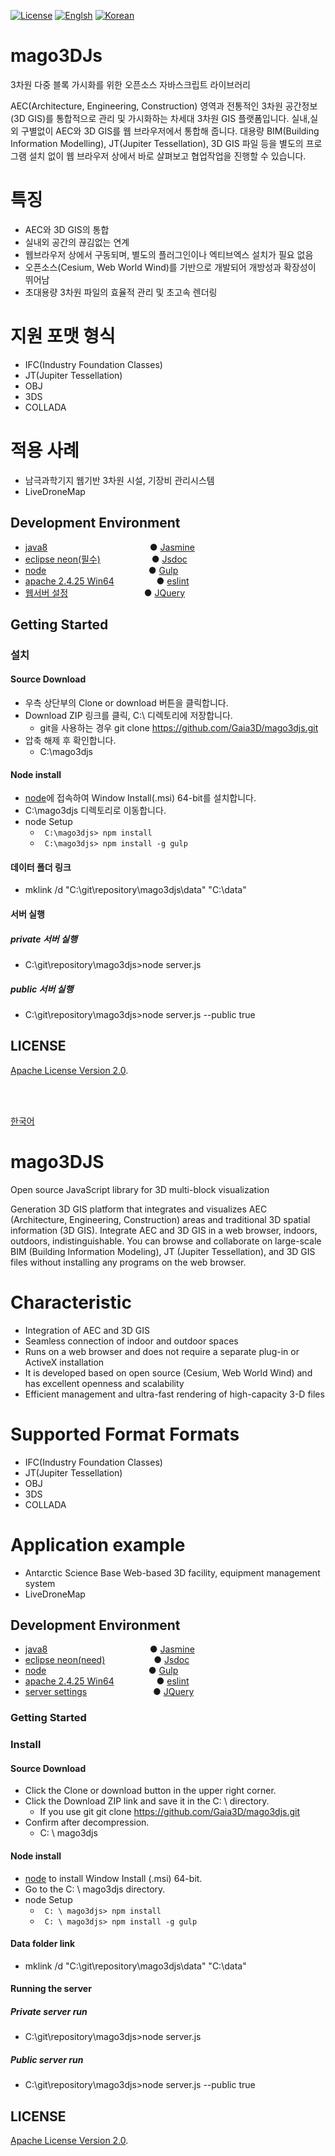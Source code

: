 [![License](https://img.shields.io/badge/License-Apache%202.0-blue.svg)](http://www.apache.org/licenses/LICENSE-2.0.html)
[![Englsh](https://img.shields.io/badge/language-English-orange.svg)](#english)
[![Korean](https://img.shields.io/badge/language-Korean-blue.svg)](#korean)

<a name="korean"></a>

# mago3DJs
3차원 다중 블록 가시화를 위한 오픈소스 자바스크립트 라이브러리

AEC(Architecture, Engineering, Construction) 영역과 전통적인 3차원 공간정보(3D GIS)를 통합적으로 관리 및 가시화하는 차세대 3차원 GIS 플랫폼입니다. 실내,실 외 구별없이 AEC와 3D GIS를 웹 브라우저에서 통합해 줍니다. 대용량 BIM(Building Information Modelling), JT(Jupiter Tessellation), 3D GIS 파일 등을 별도의 프로그램 설치 없이 웹 브라우저 상에서 바로 살펴보고 협업작업을 진행할 수 있습니다.

# 특징
- AEC와 3D GIS의 통합
- 실내외 공간의 끊김없는 연계
- 웹브라우저 상에서 구동되며, 별도의 플러그인이나 엑티브엑스 설치가 필요 없음
- 오픈소스(Cesium, Web World Wind)를 기반으로 개발되어 개방성과 확장성이 뛰어남
- 초대용량 3차원 파일의 효율적 관리 및 초고속 렌더링

# 지원 포맷 형식

- IFC(Industry Foundation Classes)
- JT(Jupiter Tessellation)
- OBJ
- 3DS
- COLLADA

# 적용 사례
- 남극과학기지 웹기반 3차원 시설, 기장비 관리시스템
- LiveDroneMap

## Development Environment ##
 - [java8](http://www.oracle.com/technetwork/java/javase/downloads/index.html ) &emsp;&emsp;&emsp;&emsp;&emsp;&emsp;&emsp;&emsp;&emsp;&emsp;&nbsp;&nbsp;&nbsp;&nbsp; ● [Jasmine](https://github.com/Gaia3D/mago3djs/wiki/Test)
 - [eclipse neon(필수)](https://www.eclipse.org/downloads/eclipse-packages/)
 &emsp;&emsp;&emsp;&emsp;&emsp;&nbsp; ● [Jsdoc](https://github.com/Gaia3D/mago3djs/wiki/Documentation)
 - [node](https://nodejs.org/ko/download/) &emsp;&emsp;&emsp;&emsp;&emsp;&emsp;&emsp;&emsp;&emsp;&emsp;&nbsp;&nbsp;&nbsp;&nbsp; ● [Gulp](https://github.com/Gaia3D/mago3djs/wiki/Build)
 - [apache 2.4.25 Win64](https://www.apachelounge.com/download/)&emsp;&emsp;&emsp;&emsp;&nbsp;&nbsp; ● [eslint](https://github.com/Gaia3D/mago3djs/wiki/%EC%A0%95%EC%A0%81%EA%B2%80%EC%82%AC)
 - [웹서버 설정](https://github.com/Gaia3D/mago3djs/wiki/%EC%9B%B9%EC%84%9C%EB%B2%84-%EC%84%A4%EC%A0%95) &emsp;&emsp;&emsp;&emsp;&emsp;&emsp;&emsp;&nbsp;&nbsp;&nbsp;&nbsp; ● [JQuery](https://github.com/Gaia3D/mago3djs/wiki/Third-Party)

## Getting Started ###

### 설치
#### Source Download ####
- 우측 상단부의 Clone or download 버튼을 클릭합니다.
- Download ZIP 링크를 클릭, C:\ 디렉토리에 저장합니다.
  - git을 사용하는 경우 git clone https://github.com/Gaia3D/mago3djs.git
- 압축 해제 후 확인합니다.
  - C:\mago3djs

#### Node install ####
- [node](https://nodejs.org/ko/download/)에 접속하여 Window Install(.msi) 64-bit를 설치합니다.
- C:\mago3djs 디렉토리로 이동합니다.
- node Setup
  - <code> C:\mago3djs> npm install</code>
  - <code> C:\mago3djs> npm install -g gulp </code>

#### 데이터 폴더 링크 ####
  - mklink /d "C:\git\repository\mago3djs\data" "C:\data"

####  서버 실행
##### private 서버 실행
- C:\git\repository\mago3djs>node server.js

##### public 서버 실행
- C:\git\repository\mago3djs>node server.js --public true



## LICENSE ##
[Apache License Version 2.0](http://www.apache.org/licenses/LICENSE-2.0.html).



<br><br>


[한국어](#korean)
# <a name="english"></a>mago3DJS
Open source JavaScript library for 3D multi-block visualization

Generation 3D GIS platform that integrates and visualizes AEC (Architecture, Engineering, Construction) areas and traditional 3D spatial information (3D GIS). Integrate AEC and 3D GIS in a web browser, indoors, outdoors, indistinguishable. You can browse and collaborate on large-scale BIM (Building Information Modeling), JT (Jupiter Tessellation), and 3D GIS files without installing any programs on the web browser.

# Characteristic
- Integration of AEC and 3D GIS
- Seamless connection of indoor and outdoor spaces
- Runs on a web browser and does not require a separate plug-in or ActiveX installation
- It is developed based on open source (Cesium, Web World Wind) and has excellent openness and scalability
- Efficient management and ultra-fast rendering of high-capacity 3-D files

# Supported Format Formats

- IFC(Industry Foundation Classes)
- JT(Jupiter Tessellation)
- OBJ
- 3DS
- COLLADA

# Application example
- Antarctic Science Base Web-based 3D facility, equipment management system
- LiveDroneMap

## Development Environment ##
 - [java8](http://www.oracle.com/technetwork/java/javase/downloads/index.html ) &emsp;&emsp;&emsp;&emsp;&emsp;&emsp;&emsp;&emsp;&emsp;&emsp;&nbsp;&nbsp;&nbsp;&nbsp; ● [Jasmine](https://github.com/Gaia3D/mago3djs/wiki/Test)
 - [eclipse neon(need)](https://www.eclipse.org/downloads/eclipse-packages/)
 &emsp;&emsp;&emsp;&emsp;&emsp; ● [Jsdoc](https://github.com/Gaia3D/mago3djs/wiki/Documentation)
 - [node](https://nodejs.org/ko/download/) &emsp;&emsp;&emsp;&emsp;&emsp;&emsp;&emsp;&emsp;&emsp;&emsp;&nbsp;&nbsp;&nbsp;&nbsp; ● [Gulp](https://github.com/Gaia3D/mago3djs/wiki/Build)
 - [apache 2.4.25 Win64](https://www.apachelounge.com/download/)&emsp;&emsp;&emsp;&emsp;&nbsp;&nbsp; ● [eslint](https://github.com/Gaia3D/mago3djs/wiki/%EC%A0%95%EC%A0%81%EA%B2%80%EC%82%AC)
 - [server settings](https://github.com/Gaia3D/mago3djs/wiki/%EC%9B%B9%EC%84%9C%EB%B2%84-%EC%84%A4%EC%A0%95) &emsp;&emsp;&emsp;&emsp;&emsp;&emsp;&emsp; ● [JQuery](https://github.com/Gaia3D/mago3djs/wiki/Third-Party)

### Getting Started ###

### Install
#### Source Download ####
- Click the Clone or download button in the upper right corner.
- Click the Download ZIP link and save it in the C: \ directory.
  - If you use git git clone https://github.com/Gaia3D/mago3djs.git
- Confirm after decompression.
  - C: \ mago3djs

#### Node install ####
- [node](https://nodejs.org/en/download/) to install Window Install (.msi) 64-bit.
- Go to the C: \ mago3djs directory.
- node Setup
  - <code> C: \ mago3djs> npm install </code>
  - <code> C: \ mago3djs> npm install -g gulp</code>

#### Data folder link ####
  - mklink /d "C:\git\repository\mago3djs\data" "C:\data"

#### Running the server
##### Private server run
- C:\git\repository\mago3djs>node server.js

##### Public server run
- C:\git\repository\mago3djs>node server.js --public true





## LICENSE ##
[Apache License Version 2.0](http://www.apache.org/licenses/LICENSE-2.0.html).
